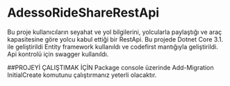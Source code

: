 # AdessoRideShareRestApi
Bu proje kullanıcıların seyahat ve yol bilgilerini, yolcularla paylaştığı ve araç kapasitesine göre yolcu kabul ettiği bir RestApi. 
Bu projede Dotnet Core 3.1. ile geliştirildi
Entity framework kullanıldı ve codefirst mantığıyla geliştirildi.
Api kontrolü için swagger kullanıldı.

##PROJEYİ ÇALIŞTIMAK İÇİN
Package console üzerinde Add-Migration InitialCreate komutunu çalıştırmanız yeterli olacaktır.
